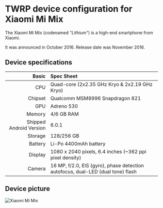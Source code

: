 TWRP device configuration for Xiaomi Mi Mix
=========================================

The Xiaomi Mi Mix (codenamed _"Lithium"_) is a high-end smartphone from Xiaomi.

It was announced in October 2016. Release date was November 2016.

## Device specifications

Basic   | Spec Sheet
-------:|:-------------------------
CPU     | Quad-core (2x2.35 GHz Kryo & 2x2.19 GHz Kryo)
Chipset | Qualcomm MSM8996 Snapdragon 821
GPU     | Adreno 530
Memory  | 4/6 GB RAM
Shipped Android Version | 6.0.1
Storage | 128/256 GB
Battery | Li-Po 4400mAh battery
Display | 1080 x 2040 pixels, 6.4 inches (~362 ppi pixel density)
Camera  | 16 MP, f/2.0, EIS (gyro), phase detection autofocus, dual-LED (dual tone) flash

## Device picture

![Xiaomi Mi Mix](https://xiaomi-mi.com/uploads/CatalogueImage/xiaomi-mi-mix-ceramic-black-18k-gold-01_14542_1477466272.jpg "Xiaomi Mi Mix in black")
